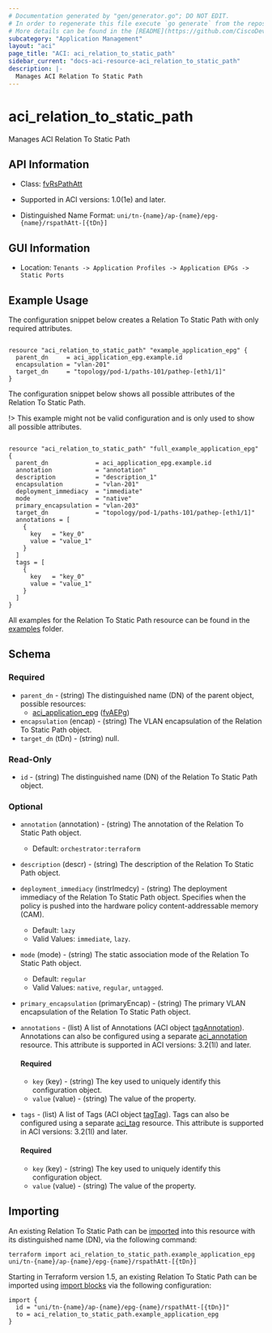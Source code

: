 ```yaml
---
# Documentation generated by "gen/generator.go"; DO NOT EDIT.
# In order to regenerate this file execute `go generate` from the repository root.
# More details can be found in the [README](https://github.com/CiscoDevNet/terraform-provider-aci/blob/master/README.md).
subcategory: "Application Management"
layout: "aci"
page_title: "ACI: aci_relation_to_static_path"
sidebar_current: "docs-aci-resource-aci_relation_to_static_path"
description: |-
  Manages ACI Relation To Static Path
---
```


# aci_relation_to_static_path #

Manages ACI Relation To Static Path



## API Information ##

* Class: [fvRsPathAtt](https://pubhub.devnetcloud.com/media/model-doc-latest/docs/app/index.html#/objects/fvRsPathAtt/overview)

* Supported in ACI versions: 1.0(1e) and later.

* Distinguished Name Format: `uni/tn-{name}/ap-{name}/epg-{name}/rspathAtt-[{tDn}]`

## GUI Information ##

* Location: `Tenants -> Application Profiles -> Application EPGs -> Static Ports`

## Example Usage ##

The configuration snippet below creates a Relation To Static Path with only required attributes.

```hcl

resource "aci_relation_to_static_path" "example_application_epg" {
  parent_dn     = aci_application_epg.example.id
  encapsulation = "vlan-201"
  target_dn     = "topology/pod-1/paths-101/pathep-[eth1/1]"
}

```
The configuration snippet below shows all possible attributes of the Relation To Static Path.

!> This example might not be valid configuration and is only used to show all possible attributes.

```hcl

resource "aci_relation_to_static_path" "full_example_application_epg" {
  parent_dn             = aci_application_epg.example.id
  annotation            = "annotation"
  description           = "description_1"
  encapsulation         = "vlan-201"
  deployment_immediacy  = "immediate"
  mode                  = "native"
  primary_encapsulation = "vlan-203"
  target_dn             = "topology/pod-1/paths-101/pathep-[eth1/1]"
  annotations = [
    {
      key   = "key_0"
      value = "value_1"
    }
  ]
  tags = [
    {
      key   = "key_0"
      value = "value_1"
    }
  ]
}

```

All examples for the Relation To Static Path resource can be found in the [examples](https://github.com/CiscoDevNet/terraform-provider-aci/tree/master/examples/resources/aci_relation_to_static_path) folder.

## Schema ##

### Required ###

* `parent_dn` - (string) The distinguished name (DN) of the parent object, possible resources:
  - [aci_application_epg](https://registry.terraform.io/providers/CiscoDevNet/aci/latest/docs/resources/application_epg) ([fvAEPg](https://pubhub.devnetcloud.com/media/model-doc-latest/docs/app/index.html#/objects/fvAEPg/overview))
* `encapsulation` (encap) - (string) The VLAN encapsulation of the Relation To Static Path object.
* `target_dn` (tDn) - (string) null.

### Read-Only ###

* `id` - (string) The distinguished name (DN) of the Relation To Static Path object.

### Optional ###
  
* `annotation` (annotation) - (string) The annotation of the Relation To Static Path object.
  - Default: `orchestrator:terraform`
* `description` (descr) - (string) The description of the Relation To Static Path object.
* `deployment_immediacy` (instrImedcy) - (string) The deployment immediacy of the Relation To Static Path object. Specifies when the policy is pushed into the hardware policy content-addressable memory (CAM).
  - Default: `lazy`
  - Valid Values: `immediate`, `lazy`.
* `mode` (mode) - (string) The static association mode of the Relation To Static Path object.
  - Default: `regular`
  - Valid Values: `native`, `regular`, `untagged`.
* `primary_encapsulation` (primaryEncap) - (string) The primary VLAN encapsulation of the Relation To Static Path object.

* `annotations` - (list) A list of Annotations (ACI object [tagAnnotation](https://pubhub.devnetcloud.com/media/model-doc-latest/docs/app/index.html#/objects/tagAnnotation/overview)). Annotations can also be configured using a separate [aci_annotation](https://registry.terraform.io/providers/CiscoDevNet/aci/latest/docs/resources/annotation) resource. This attribute is supported in ACI versions: 3.2(1l) and later.
  
  #### Required ####
  
  * `key` (key) - (string) The key used to uniquely identify this configuration object.
  * `value` (value) - (string) The value of the property.

* `tags` - (list) A list of Tags (ACI object [tagTag](https://pubhub.devnetcloud.com/media/model-doc-latest/docs/app/index.html#/objects/tagTag/overview)). Tags can also be configured using a separate [aci_tag](https://registry.terraform.io/providers/CiscoDevNet/aci/latest/docs/resources/tag) resource. This attribute is supported in ACI versions: 3.2(1l) and later.
  
  #### Required ####
  
  * `key` (key) - (string) The key used to uniquely identify this configuration object.
  * `value` (value) - (string) The value of the property.

## Importing

An existing Relation To Static Path can be [imported](https://www.terraform.io/docs/import/index.html) into this resource with its distinguished name (DN), via the following command:

```
terraform import aci_relation_to_static_path.example_application_epg uni/tn-{name}/ap-{name}/epg-{name}/rspathAtt-[{tDn}]
```

Starting in Terraform version 1.5, an existing Relation To Static Path can be imported
using [import blocks](https://developer.hashicorp.com/terraform/language/import) via the following configuration:

```
import {
  id = "uni/tn-{name}/ap-{name}/epg-{name}/rspathAtt-[{tDn}]"
  to = aci_relation_to_static_path.example_application_epg
}
```
